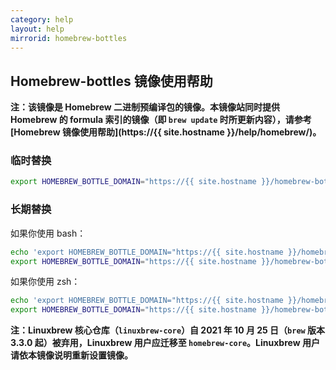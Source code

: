 ```yaml
---
category: help
layout: help
mirrorid: homebrew-bottles
---
```


## Homebrew-bottles 镜像使用帮助

**注：该镜像是 Homebrew 二进制预编译包的镜像。本镜像站同时提供 Homebrew 的 formula 索引的镜像（即 `brew update` 时所更新内容），请参考 [Homebrew 镜像使用帮助](https://{{ site.hostname }}/help/homebrew/)。**

### 临时替换

```bash
export HOMEBREW_BOTTLE_DOMAIN="https://{{ site.hostname }}/homebrew-bottles"
```

### 长期替换

如果你使用 bash：

```bash
echo 'export HOMEBREW_BOTTLE_DOMAIN="https://{{ site.hostname }}/homebrew-bottles"' >> ~/.bash_profile
export HOMEBREW_BOTTLE_DOMAIN="https://{{ site.hostname }}/homebrew-bottles"
```

如果你使用 zsh：

```bash
echo 'export HOMEBREW_BOTTLE_DOMAIN="https://{{ site.hostname }}/homebrew-bottles"' >> ~/.zprofile
export HOMEBREW_BOTTLE_DOMAIN="https://{{ site.hostname }}/homebrew-bottles"
```

**注：Linuxbrew 核心仓库（`linuxbrew-core`）自 2021 年 10 月 25 日（`brew` 版本 3.3.0 起）被弃用，Linuxbrew 用户应迁移至 `homebrew-core`。Linuxbrew 用户请依本镜像说明重新设置镜像。**
